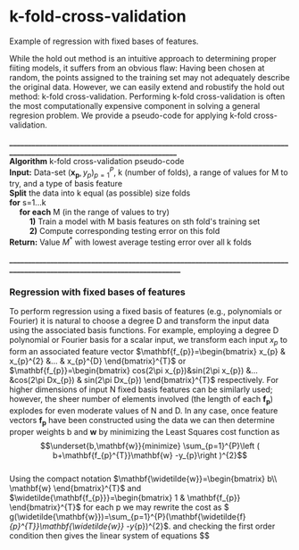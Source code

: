 # k-fold-cross-validation
Example of regression with fixed bases of features.

While the hold out method is an intuitive approach to determining proper fiiting models, it suffers from an obvious flaw: 
Having been chosen at random, the points assigned to the training set may not adequately describe the original data. However,
we can easily extend and robustify the hold out method: k-fold cross-validation. Performing k-fold cross-validation is often the
most computationally expensive component in solving a general regresion problem. We provide a pseudo-code for applying k-fold
cross-validation.

**________________________________________________________________________________________________________________________**  
**Algorithm** k-fold cross-validation pseudo-code  
**Input:** Data-set $(\mathbf{x_{p}}, y_{p})_{p=1}^{P}$, k (number of folds), a range of values for M to try, and a type of basis feature  
**Split** the data into k equal (as possible) size folds  
**for** s=1...k  
&emsp; **for each** M (in the range of values to try)  
&emsp; &emsp; **1)** Train a model with M basis features on sth fold's training set  
&emsp; &emsp; **2)** Compute corresponding testing error on this fold  
**Return:** Value $M^{*}$ with lowest average testing error over all k folds 

**_________________________________________________________________________________________________________________________**

### Regression with fixed bases of features  
To perform regression using a fixed basis of features (e.g., polynomials or Fourier) it is natural to choose a degree D and transform the input data using the associated basis functions. For example, employing a degree D polynomial or Fourier basis for a scalar input, we transform each input $x_{p}$ to form an associated feature vector $\mathbf{f_{p}}=\begin{bmatrix}
x_{p} & x_{p}^{2} &...  & x_{p}^{D}
\end{bmatrix}^{T}$ or $\mathbf{f_{p}}=\begin{bmatrix}
 cos(2\pi x_{p})&sin(2\pi x_{p})  &...  &cos(2\pi Dx_{p})  & sin(2\pi Dx_{p})
\end{bmatrix}^{T}$ respectively. For higher dimensions of input N fixed basis features can be similarly used; however, the sheer number of elements involved (the length of each $\mathbf{f_{p}}$) explodes for even moderate values of N and D. In any case, once feature vectors $\mathbf{f_{p}}$ have been constructed using the data we can then determine proper weights b and $\mathbf{w}$ by minimizing the Least Squares cost function as
$$\underset{b,\mathbf{w}}{minimize} \sum_{p=1}^{P}\left ( b+\mathbf{f_{p}^{T}}\mathbf{w} -y_{p}\right )^{2}$$  
Using the compact notation $\mathbf{\widetilde{w}}=\begin{bmatrix}
b\\ \mathbf{w} 
\end{bmatrix}^{T}$ and $\widetilde{\mathbf{f_{p}}}=\begin{bmatrix}
1 & \mathbf{f_{p}}
\end{bmatrix}^{T}$ for each p we may rewrite the cost as $ g(\widetilde{\mathbf{w}})=\sum_{p=1}^{P}(\mathbf{\widetilde{f}_{p}^{T}}\mathbf{\widetilde{w}} -y_{p})^{2}$. and checking the first order condition then gives the linear system of equations $$
